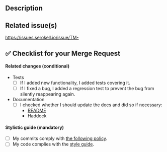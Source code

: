 ## Description

<!--
Describes the nature of your changes. If they are substantial, you should
further subdivide this into a section describing the problem you are solving and
another describing your solution.
-->

[//]: # (Here you can add a link to the corresponding issue tracker, e. g. https://issues.serokell.io/issue/AD-)
## Related issue(s)

<!--
- Short description of how the MR relates to the issue, including an issue link.
For example
- Fixed #1 by adding lenses to exported items

Write 'None' if there are no related issues (which is discouraged).
-->

https://issues.serokell.io/issue/TM-

## :white_check_mark: Checklist for your Merge Request

<!--
Ideally a MR has all of the checkmarks set.

If something in this list is irrelevant to your MR, you should still set this
checkmark indicating that you are sure it is dealt with (be that by irrelevance).

If you don't set a checkmark (e. g. don't add a test for new functionality),
you must be able to justify that.
-->

#### Related changes (conditional)

- Tests
  - [ ] If I added new functionality, I added tests covering it.
  - [ ] If I fixed a bug, I added a regression test to prevent the bug from
        silently reappearing again.

- Documentation
  - [ ] I checked whether I should update the docs and did so if necessary:
    - [README](../blob/master/README.md)
    - Haddock

#### Stylistic guide (mandatory)

- [ ] My commits comply with [the following policy](https://www.notion.so/serokell/Where-and-how-to-commit-your-work-58f8973a4b3142c8abbd2e6fd5b3a08e).
- [ ] My code complies with the [style guide](../blob/master/docs/code-style.md).
